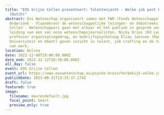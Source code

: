 ```yaml
---
title: "EOS Grijze Cellen presenteert: Talentenjacht - Welke job past bij jou?
  (Dutch)"
abstract: Eos Wetenschap organiseert samen met FWO (Fonds Wetenschappelijk
  Onderzoek - Vlaanderen) de wetenschappelijke lezingen- en debatreeks 'Grijze
  Cellen'. Wetenschappers gaan met elkaar en het publiek in gesprek onder
  leiding van een van onze wetenschapsjournalisten. Nicky Dries (KU Leuven),
  professor organisatiegedrag, en bedrijfspsycholoog Elias Janssen (Radboud
  Universiteit en UGent) geven inzicht in talent, job crafting en de toekomst
  van werk.
location: Online
date: 2022-12-08T19:00:00.000Z
date_end: 2022-12-12T20:30:00.000Z
all_day: false
event: EOS Grijze Cellen
event_url: https://www.eoswetenschap.eu/psyche-brein/herbekijk-welke-job-past-bij-jou
publishDate: 2023-08-31T13:33:37.274Z
draft: false
featured: true
image:
  filename: maxresdefault.jpg
  focal_point: Smart
  preview_only: true
---
```


